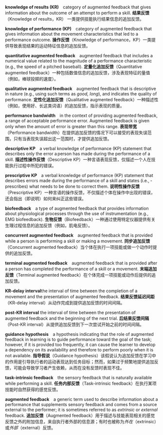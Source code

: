 **knowledge of results (KR)** category of augmented feedback that gives information about the outcome  of an attempt to perform a skill. 
**结果反馈**（Knowledge of results，KR） 一类提供技能执行结果信息的追加反馈。

**knowledge of performance (KP)** category of augmented feedback that gives information about the movement characteristics that led to a performance outcome. 
**操作反馈**（Knowledge of performance，KP）一类提供导致表现结果的运动特征信息的追加反馈。

**quantitative augmented feedback** augmented feedback that includes a numerical value related  to the magnitude of a performance characteristic  (e.g., the speed of a pitched baseball). 
**定量化追加反馈**（Quantitative augmented feedback）一种包括数值信息的追加反馈，涉及表现特征的量值（例如，棒球投掷的速度）。

**qualitative augmented feedback** augmented feedback that is descriptive in nature (e.g., using such terms as *good, long*), and indicates the quality of performance. 
**定性化追加反馈**（Qualitative augmented feedback）一种描述性（例如，使用好、长这类词语）的追加反馈，指示表现的质量。

**performance bandwidth** in the context of providing augmented feedback, a range of acceptable performance error. Augmented feedback is given only when the amount of error is greater than this range.
**表现带宽**（Performance bandwidth）在提供追加反馈的情况下可以接受的表现失误范围，只有当表现失误超出这一范围时，才提供追加反馈。

**descriptive KP** a verbal knowledge of perfor­mance (KP) statement that describes only the error a person has made during the performance of a skill. 
**描述性操作反馈**（Descriptive KP）一种言语表现反馈，仅描述一个人在技能执行过程中所犯的错误。

**prescriptive KP** a verbal knowledge of perfor­mance (KP) statement that describes errors made during the performance of a skill and states (i.e., ­prescribes) what needs to be done to correct them. 
**说明性操作反馈**（Prescriptive KP）一种言语的操作反馈，不仅描述个体在操作中出现的错误，还会指出（即说明）如何来纠正这些错误。

**biofeedback** a type of augmented feedback that provides information about physiological ­pro­cesses through the use of instrumentation  (e.g., EMG bio­feedback).
**生物反馈**（Biofeedback）一种通过使用特定仪器提供有关生理过程信息的追加反馈（例如，肌电反馈）。

**concurrent augmented feedback** augmented feedback that is provided while a person is perfor­m­ing a skill or making a movement. 
**同步追加反馈**（Concurrent augmented feedback）当个体在执行一项技能或做一个动作时提供的追加反馈。

**terminal augmented feedback** augmented feedback that is provided after a person has completed the performance of a skill or a movement. 
**末端追加反馈**（Terminal augmented feedback）在个体完成一项技能或动作后提供的追加反馈。

**KR-delay interval**the interval of time between the completion of a movement and the presentation of augmented feedback. 
**结果反馈延迟间距**（KR-delay interval）从动作完成到提供追加反馈的时间间隔。

**post-KR interval** the interval of time between the presentation of augmented feedback and the beginning of the next trial. 
**后结果反馈间隔**（Post-KR interval）从提供追加反馈到下一次尝试开始之前的时间间隔。

**guidance hypothesis** a hypothesis indicating  that the role of augmented feedback in learning  is to guide performance toward the goal of the task; however, if it is provided too frequently, it can cause the learner to develop a dependency on its availability and therefore to perform poorly when it is  not available.
**指导假说**（Guidance hypothesis）该假说认为追加反馈在学习中的作用是引导执行者的运动表现达到任务目标；然而，如果过于频繁地提供追加反馈，可能会导致学习者产生依赖，从而在没有反馈时表现不佳。

**task-intrinsic feedback** the sensory feedback that is naturally available while performing a skill. 
**任务内部反馈**（Task-intrinsic feedback）在执行某项技能时自然获得的感觉反馈。

**augmented feedback** a generic term used to ­de­scribe information about a performance that ­supplements sensory feedback and comes from a source external to the performer; it is sometimes referred to as *extrinsic* or *external* ­feedback. 
**追加反馈**（Augmented feedback）用于描述与技能表现相关的感觉反馈之外的附加信息，来自执行者外部的信息源；有时也被称为*外在*（extrinsic）或*外部*（external）反馈。
